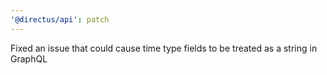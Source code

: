 ```yaml
---
'@directus/api': patch
---
```


Fixed an issue that could cause time type fields to be treated as a string in GraphQL
